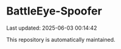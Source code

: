 # BattleEye-Spoofer

Last updated: 2025-06-03 00:14:42

This repository is automatically maintained.
